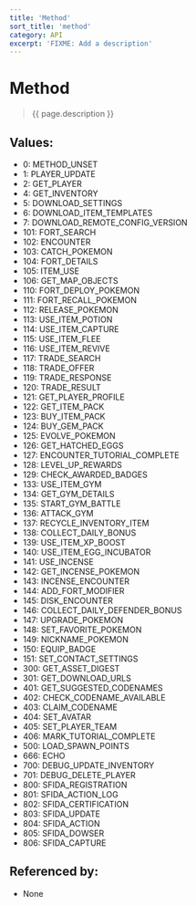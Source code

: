 ```yaml
---
title: 'Method'
sort_title: 'method'
category: API
excerpt: 'FIXME: Add a description'
---
```


[comment]: <> (THIS PART IS GENERATED - AKA DON'T EDIT THIS PART MANUALLY)

# Method

> {{ page.description }}

## Values:

- 0: METHOD_UNSET
- 1: PLAYER_UPDATE
- 2: GET_PLAYER
- 4: GET_INVENTORY
- 5: DOWNLOAD_SETTINGS
- 6: DOWNLOAD_ITEM_TEMPLATES
- 7: DOWNLOAD_REMOTE_CONFIG_VERSION
- 101: FORT_SEARCH
- 102: ENCOUNTER
- 103: CATCH_POKEMON
- 104: FORT_DETAILS
- 105: ITEM_USE
- 106: GET_MAP_OBJECTS
- 110: FORT_DEPLOY_POKEMON
- 111: FORT_RECALL_POKEMON
- 112: RELEASE_POKEMON
- 113: USE_ITEM_POTION
- 114: USE_ITEM_CAPTURE
- 115: USE_ITEM_FLEE
- 116: USE_ITEM_REVIVE
- 117: TRADE_SEARCH
- 118: TRADE_OFFER
- 119: TRADE_RESPONSE
- 120: TRADE_RESULT
- 121: GET_PLAYER_PROFILE
- 122: GET_ITEM_PACK
- 123: BUY_ITEM_PACK
- 124: BUY_GEM_PACK
- 125: EVOLVE_POKEMON
- 126: GET_HATCHED_EGGS
- 127: ENCOUNTER_TUTORIAL_COMPLETE
- 128: LEVEL_UP_REWARDS
- 129: CHECK_AWARDED_BADGES
- 133: USE_ITEM_GYM
- 134: GET_GYM_DETAILS
- 135: START_GYM_BATTLE
- 136: ATTACK_GYM
- 137: RECYCLE_INVENTORY_ITEM
- 138: COLLECT_DAILY_BONUS
- 139: USE_ITEM_XP_BOOST
- 140: USE_ITEM_EGG_INCUBATOR
- 141: USE_INCENSE
- 142: GET_INCENSE_POKEMON
- 143: INCENSE_ENCOUNTER
- 144: ADD_FORT_MODIFIER
- 145: DISK_ENCOUNTER
- 146: COLLECT_DAILY_DEFENDER_BONUS
- 147: UPGRADE_POKEMON
- 148: SET_FAVORITE_POKEMON
- 149: NICKNAME_POKEMON
- 150: EQUIP_BADGE
- 151: SET_CONTACT_SETTINGS
- 300: GET_ASSET_DIGEST
- 301: GET_DOWNLOAD_URLS
- 401: GET_SUGGESTED_CODENAMES
- 402: CHECK_CODENAME_AVAILABLE
- 403: CLAIM_CODENAME
- 404: SET_AVATAR
- 405: SET_PLAYER_TEAM
- 406: MARK_TUTORIAL_COMPLETE
- 500: LOAD_SPAWN_POINTS
- 666: ECHO
- 700: DEBUG_UPDATE_INVENTORY
- 701: DEBUG_DELETE_PLAYER
- 800: SFIDA_REGISTRATION
- 801: SFIDA_ACTION_LOG
- 802: SFIDA_CERTIFICATION
- 803: SFIDA_UPDATE
- 804: SFIDA_ACTION
- 805: SFIDA_DOWSER
- 806: SFIDA_CAPTURE

## Referenced by:

- None

[comment]: <> (YOU CAN EDIT AFTER THIS)
